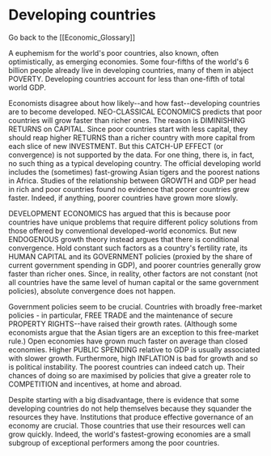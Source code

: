 # Developing countries

Go back to the [[Economic_Glossary]]


A euphemism for the world's poor countries, also known, often optimistically, as emerging economies. Some four-fifths of the world's 6 billion people already live in developing countries, many of them in abject POVERTY. Developing countries account for less than one-fifth of total world GDP.

Economists disagree about how likely--and how fast--developing countries are to become developed. NEO-CLASSICAL ECONOMICS predicts that poor countries will grow faster than richer ones. The reason is DIMINISHING RETURNS on CAPITAL. Since poor countries start with less capital, they should reap higher RETURNS than a richer country with more capital from each slice of new INVESTMENT. But this CATCH-UP EFFECT (or convergence) is not supported by the data. For one thing, there is, in fact, no such thing as a typical developing country. The official developing world includes the (sometimes) fast-growing Asian tigers and the poorest nations in Africa. Studies of the relationship between GROWTH and GDP per head in rich and poor countries found no evidence that poorer countries grew faster. Indeed, if anything, poorer countries have grown more slowly.

DEVELOPMENT ECONOMICS has argued that this is because poor countries have unique problems that require different policy solutions from those offered by conventional developed-world economics. But new ENDOGENOUS growth theory instead argues that there is conditional convergence. Hold constant such factors as a country's fertility rate, its HUMAN CAPITAL and its GOVERNMENT policies (proxied by the share of current government spending in GDP), and poorer countries generally grow faster than richer ones. Since, in reality, other factors are not constant (not all countries have the same level of human capital or the same government policies), absolute convergence does not happen.

Government policies seem to be crucial. Countries with broadly free-market policies - in particular, FREE TRADE and the maintenance of secure PROPERTY RIGHTS--have raised their growth rates. (Although some economists argue that the Asian tigers are an exception to this free-market rule.) Open economies have grown much faster on average than closed economies. Higher PUBLIC SPENDING relative to GDP is usually associated with slower growth. Furthermore, high INFLATION is bad for growth and so is political instability. The poorest countries can indeed catch up. Their chances of doing so are maximised by policies that give a greater role to COMPETITION and incentives, at home and abroad.

Despite starting with a big disadvantage, there is evidence that some developing countries do not help themselves because they squander the resources they have. Institutions that produce effective governance of an economy are crucial. Those countries that use their resources well can grow quickly. Indeed, the world's fastest-growing economies are a small subgroup of exceptional performers among the poor countries.

